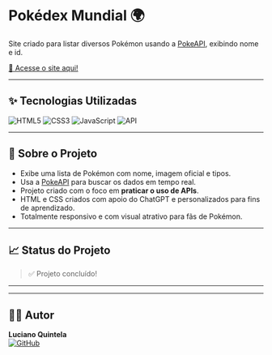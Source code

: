 # Pokédex Mundial 🌍

Site criado para listar diversos Pokémon usando a [PokeAPI](https://pokeapi.co/), exibindo nome e id.

[🔗 Acesse o site aqui!](https://lucianoquintela.github.io/pokedex-mundial/)

---

## ✨ Tecnologias Utilizadas

![HTML5](https://img.shields.io/badge/HTML5-E34F26?style=for-the-badge&logo=html5&logoColor=white)
![CSS3](https://img.shields.io/badge/CSS3-1572B6?style=for-the-badge&logo=css3&logoColor=white)
![JavaScript](https://img.shields.io/badge/JavaScript-F7DF1E?style=for-the-badge&logo=javascript&logoColor=black)
![API](https://img.shields.io/badge/API-PokeAPI-2a75bb?style=for-the-badge&logo=pokemon)

---

## 📜 Sobre o Projeto

- Exibe uma lista de Pokémon com nome, imagem oficial e tipos.
- Usa a [PokeAPI](https://pokeapi.co/) para buscar os dados em tempo real.
- Projeto criado com o foco em **praticar o uso de APIs**.
- HTML e CSS criados com apoio do ChatGPT e personalizados para fins de aprendizado.
- Totalmente responsivo e com visual atrativo para fãs de Pokémon.

---

## 📈 Status do Projeto

> ✅ Projeto concluído!

---

<!--
## 📷 Preview Responsivo

<div align="center">
  <img src="assets/preview-desktop.png" alt="Preview Desktop" width="80%" />
  <br><br>
  <img src="assets/preview-mobile.png" alt="Preview Mobile" width="40%" />
</div>
-->

---

## 👨‍💻 Autor

**Luciano Quintela**  
[![GitHub](https://img.shields.io/badge/GitHub-000?style=for-the-badge&logo=github&logoColor=white)](https://github.com/lucianoquintela)
